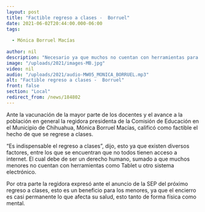 ```yaml
---
layout: post
title: "Factible regreso a clases -  Borruel"
date: 2021-06-02T20:44:00.000-06:00
tags:
  
  - Mónica Borruel Macías
  
author: nil
description: "Necesario ya que muchos no cuentan con herramientas para el aprovechamiento escolar."
image: "/uploads/2021/images-MB.jpg"
video: nil
audio: "/uploads/2021/audio-MW05_MONICA_BORRUEL.mp3"
alt: "Factible regreso a clases -  Borruel"
front: false
section: "Local"
redirect_from: /news/184802
---
```


Ante la vacunación de la mayor parte de los docentes y el avance a la población en general la regidora presidenta de la Comisión de Educación en el Municipio de Chihuahua, Mónica Borruel Macías, calificó como factible el hecho de que se regrese a clases.

“Es indispensable el regreso a clases”, dijo, esto ya que existen diversos factores, entre los que se encuentran que no todos tienen acceso a internet. El cual debe de ser un derecho humano, sumado a que muchos menores no cuentan con herramientas como Tablet u otro sistema electrónico.

Por otra parte la regidora expresó ante el anuncio de la SEP del próximo regreso a clases, esto es un beneficio para los menores, ya que el encierro es casi permanente lo que afecta su salud, esto tanto de forma física como mental.
